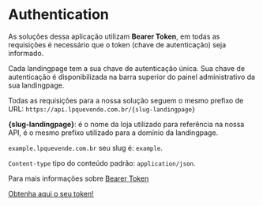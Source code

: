 # Authentication

As soluções dessa aplicação utilizam **Bearer Token**, em todas as requisições é necessário que o token (chave de autenticação) seja informado. 

Cada landingpage tem a sua chave de autenticação única. Sua chave de autenticação é disponibilizada na barra superior do painel administrativo da sua landingpage.

Todas as requisições para a nossa solução seguem o mesmo prefixo de URL: `https://api.lpquevende.com.br/{slug-landingpage}`

**{slug-landingpage}**: é o nome da loja utilizado para referência na nossa API, é o mesmo prefixo utilizado para a domínio da landingpage.

`example.lpquevende.com.br` seu slug é: `example`.   

`Content-type` tipo do conteúdo padrão: `application/json`.

Para mais informações sobre [Bearer Token](https://swagger.io/docs/specification/authentication/bearer-authentication/) 

[Obtenha aqui o seu token!](https://panel.lpquevende.com.br/acesso/entrar)